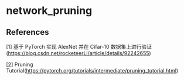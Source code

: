 # network_pruning

## References
[1] 基于 PyTorch 实现 AlexNet 并在 Cifar-10 数据集上进行验证(https://blog.csdn.net/rocketeerLi/article/details/92242655)

[2] Pruning Tutorial(https://pytorch.org/tutorials/intermediate/pruning_tutorial.html)
